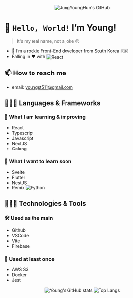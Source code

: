 <div align=center> 
  <img align="center" src="https://capsule-render.vercel.app/api?type=waving&color=gradient&height=280&section=header&text=Jung%20YoungHun&fontSize=84&customColorList=12,24&desc=Front-End%20Developer&fontAlignY=39&descAlignY=62&animation=fadeIn" alt="JungYoungHun's GitHub" />
</div>

# 👋 `Hello, World!` I’m Young!
> It's my real name, not a joke 🙃
- 🌱 I’m a rookie Front-End developer from South Korea 🇰🇷
- Falling in ❤️ with <img align="center" src="https://img.shields.io/badge/-React-white?logo=react&style=flat" alt="React" />

## 📫 How to reach me
- email: youngst511@gmail.com

## 🧑🏻‍💻 Languages & Frameworks
### 📖 What I am learning & improving
- React
- Typescript
- Javascript
- NextJS
- Golang

### 👾 What I want to learn soon
- Svelte
- Flutter
- NestJS
- Remix
![Python](https://img.shields.io/badge/-Python-white?logo=python&style=flat)

## 🧑🏻‍🔧 Technologies & Tools
### 🛠️ Used as the main
- Github
- VSCode
- Vite
- Firebase

### 🌱 Used at least once
- AWS S3
- Docker
- Jest

<div align="center">
  <img align="center" src="https://github-readme-stats.vercel.app/api?username=young-st511&hide=stars,contribs&show_icons=true" alt="Young's GitHub stats" />
  <img align="center" src="https://github-readme-stats.vercel.app/api/top-langs/?username=young-st511&layout=compact" alt="Top Langs" />
</div>

<!---
young-st511/young-st511 is a ✨ special ✨ repository because its `README.md` (this file) appears on your GitHub profile.
You can click the Preview link to take a look at your changes.
--->
